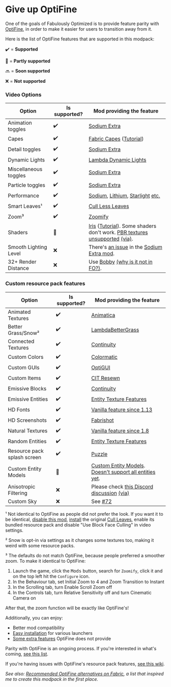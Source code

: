 # Give up OptiFine

One of the goals of Fabulously Optimized is to provide feature parity with [OptiFine](https://optifine.net/home), in order to make it easier for users to transition away from it.

Here is the list of OptiFine features that are supported in this modpack:

✔️ = **Supported**

🚧 = **Partly supported**

🔜 = **Soon supported**

❌ = **Not supported**

### Video Options

| Option                | Is supported? | Mod providing the feature                                                                                                                                                                                                                                                                                  |
| --------------------- | ------------- | ---------------------------------------------------------------------------------------------------------------------------------------------------------------------------------------------------------------------------------------------------------------------------------------------------------- |
| Animation toggles     | ✔️            | [Sodium Extra](https://www.curseforge.com/minecraft/mc-mods/sodium-extra)                                                                                                                                                                                                                                  |
| Capes                 | ✔️            | [Fabric Capes](https://www.curseforge.com/minecraft/mc-mods/capes) ([Tutorial](free-cape.md))                                                                                                                                                                                                              |
| Detail toggles        | ✔️            | [Sodium Extra](https://www.curseforge.com/minecraft/mc-mods/sodium-extra)                                                                                                                                                                                                                                  |
| Dynamic Lights        | ✔️            | [Lambda Dynamic Lights](https://www.curseforge.com/minecraft/mc-mods/lambdynamiclights)                                                                                                                                                                                                                    |
| Miscellaneous toggles | ✔️            | [Sodium Extra](https://www.curseforge.com/minecraft/mc-mods/sodium-extra)                                                                                                                                                                                                                                  |
| Particle toggles      | ✔️            | [Sodium Extra](https://www.curseforge.com/minecraft/mc-mods/sodium-extra)                                                                                                                                                                                                                                  |
| Performance           | ✔️            | [Sodium](https://www.curseforge.com/minecraft/mc-mods/sodium), [Lithium](https://www.curseforge.com/minecraft/mc-mods/lithium), [Starlight](https://www.curseforge.com/minecraft/mc-mods/starlight) [etc.](https://github.com/Fabulously-Optimized/fabulously-optimized/blob/main/INCLUDED-MODS.md#smooth) |
| Smart Leaves¹         | ✔️            | [Cull Less Leaves](https://www.curseforge.com/minecraft/mc-mods/cull-less-leaves)                                                                                                                                                                                                                          |
| Zoom³                  | ✔️            | [Zoomify](https://www.curseforge.com/minecraft/mc-mods/zoomify)                                                                                                                                                                                                                                            |
| Shaders               | 🚧            | [Iris](https://www.curseforge.com/minecraft/mc-mods/irisshaders) ([Tutorial](getting-shaders.md)). Some shaders don't work. [PBR textures unsupported](https://discord.com/channels/774352792659820594/774354933436645478/967251726304415784) [(via)](https://discord.gg/jQJnav2jPu).                      |
| Smooth Lighting Level | ❌             | There's [an issue](https://github.com/FlashyReese/sodium-extra-fabric/issues/125) in the [Sodium Extra mod](https://www.curseforge.com/minecraft/mc-mods/sodium-extra).                                                                                                                                    |
| 32+ Render Distance   | ❌             | Use [Bobby](https://www.curseforge.com/minecraft/mc-mods/bobby) [(why is it not in FO?)](https://github.com/Fabulously-Optimized/fabulously-optimized/issues/46#issuecomment-1067105734).                                                                                                                  |

### Custom resource pack features

| Option                      | Is supported? | Mod providing the feature                                                                                                                                                                     |
| --------------------------- | ------------- | --------------------------------------------------------------------------------------------------------------------------------------------------------------------------------------------- |
| Animated Textures           | ✔️            | [Animatica](https://www.curseforge.com/minecraft/mc-mods/animatica)                                                                                                                           |
| Better Grass/Snow²          | ✔️            | [LambdaBetterGrass](https://www.curseforge.com/minecraft/mc-mods/lambdabettergrass)                                                                                                           |
| Connected Textures          | ✔️            | [Continuity](https://www.curseforge.com/minecraft/mc-mods/continuity)                                                                                                                         |
| Custom Colors               | ✔️            | [Colormatic](https://www.curseforge.com/minecraft/mc-mods/colormatic)                                                                                                                         |
| Custom GUIs                 | ✔️            | [OptiGUI](https://www.curseforge.com/minecraft/mc-mods/optigui)                                                                                                                               |
| Custom Items                | ✔️            | [CIT Resewn](https://www.curseforge.com/minecraft/mc-mods/cit-resewn)                                                                                                                         |
| Emissive Blocks             | ✔️            | [Continuity](https://www.curseforge.com/minecraft/mc-mods/continuity)                              |
| Emissive Entities           | ✔️            | [Entity Texture Features](https://www.curseforge.com/minecraft/mc-mods/entity-texture-features-fabric)                                                                                        |
| HD Fonts                    | ✔️            | [Vanilla feature since 1.13](https://minecraft.fandom.com/wiki/Java\_Edition\_1.13-pre6#Changes)                                                                                              |
| HD Screenshots              | ✔️            | [Fabrishot](https://www.curseforge.com/minecraft/mc-mods/fabrishot)                                                                                                                           |
| Natural Textures            | ✔️            | [Vanilla feature since 1.8](https://minecraft.fandom.com/wiki/Java\_Edition\_14w17a#Model%20format%20improvements)                                                                            |
| Random Entities             | ✔️            | [Entity Texture Features](https://www.curseforge.com/minecraft/mc-mods/entity-texture-features-fabric)                                                                                        |
| Resource pack splash screen | ✔️            | [Puzzle](https://www.curseforge.com/minecraft/mc-mods/puzzle)                                                                                                                                 |
| Custom Entity Models        | 🚧            | [Custom Entity Models](https://www.curseforge.com/minecraft/mc-mods/custom-entity-models-cem). [Doesn't support all entities yet](https://github.com/dorianpb/cem#current-state-of-this-mod). |                                             |
| Anisotropic Filtering       | ❌             | Please check [this Discord discussion](https://discord.com/channels/756612889787498627/876567546390777856/978673913770950687) [(via)](https://discord.gg/7rnTYXu)                             |
| Custom Sky                  | ❌             | See [#72](https://github.com/Fabulously-Optimized/fabulously-optimized/issues/72)                                                                                                             |

¹ Not identical to OptiFine as people did not prefer the look. If you want it to be identical, [disable this mod](disabling-mods.md), [install](adding-more-mods.md) the original [Cull Leaves](https://www.curseforge.com/minecraft/mc-mods/cull-leaves), enable its bundled resource pack and disable "Use Block Face Culling" in video settings.

² Snow is opt-in via settings as it changes some textures too, making it weird with some resource packs.

³ The defaults do not match OptiFine, because people preferred a smoother zoom. To make it identical to OptiFine:

1. Launch the game, click the <kbd>Mods</kbd> button, search for `Zoomify`, click it and on the top left hit the `Configure` icon.
2. In the Behaviour tab, set Initial Zoom to 4 and Zoom Transition to Instant
3. In the Scrolling tab, turn Enable Scroll Zoom off
4. In the Controls tab, turn Relative Sensitivity off and turn Cinematic Camera on

After that, the zoom function will be exactly like OptiFine's!

Additionally, you can enjoy:

* Better mod compatibility
* [Easy installation](https://github.com/Fabulously-Optimized/fabulously-optimized#downloads) for various launchers
* [Some extra features](https://github.com/Fabulously-Optimized/fabulously-optimized/blob/main/INCLUDED-MODS.md#functional) OptiFine does not provide

Parity with OptiFine is an ongoing process. If you're interested in what's coming, [see this list](https://github.com/Fabulously-Optimized/fabulously-optimized/issues?q=is:issue%20is:open%20label:parity).

If you're having issues with OptiFine's resource pack features, [see this wiki](resource-pack-issues.md).

_See also:_ [_Recommended OptiFine alternatives on Fabric_](https://lambdaurora.dev/optifine\_alternatives)_, a list that inspired me to create this modpack in the first place._
